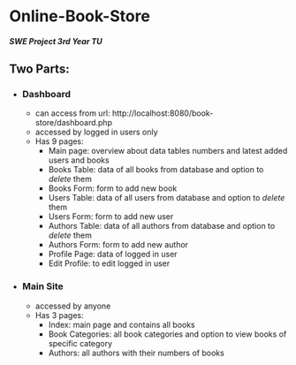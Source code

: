 # Online-Book-Store
##### SWE Project 3rd Year TU

## Two Parts:
- ### Dashboard
  - can access from url: http://localhost:8080/book-store/dashboard.php
  - accessed by logged in users only
  - Has 9 pages:
    - Main page: overview about data tables numbers and latest added users and books
    - Books Table: data of all books from database and option to *delete* them
    - Books Form: form to add new book
    - Users Table: data of all users from database and option to *delete* them
    - Users Form: form to add new user
    - Authors Table: data of all authors from database and option to *delete* them
    - Authors Form: form to add new author
    - Profile Page: data of logged in user
    - Edit Profile: to edit logged in user 

- ### Main Site
  - accessed by anyone
  - Has 3 pages:
    - Index: main page and contains all books
    - Book Categories: all book categories and option to view books of specific category
    - Authors: all authors with their numbers of books
